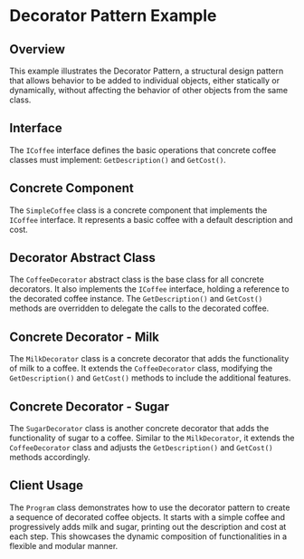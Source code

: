 # Decorator Pattern Example

## Overview
This example illustrates the Decorator Pattern, a structural design pattern that allows behavior to be added to individual objects, either statically or dynamically, without affecting the behavior of other objects from the same class.

## Interface
The `ICoffee` interface defines the basic operations that concrete coffee classes must implement: `GetDescription()` and `GetCost()`.

## Concrete Component
The `SimpleCoffee` class is a concrete component that implements the `ICoffee` interface. It represents a basic coffee with a default description and cost.

## Decorator Abstract Class
The `CoffeeDecorator` abstract class is the base class for all concrete decorators. It also implements the `ICoffee` interface, holding a reference to the decorated coffee instance. The `GetDescription()` and `GetCost()` methods are overridden to delegate the calls to the decorated coffee.

## Concrete Decorator - Milk
The `MilkDecorator` class is a concrete decorator that adds the functionality of milk to a coffee. It extends the `CoffeeDecorator` class, modifying the `GetDescription()` and `GetCost()` methods to include the additional features.

## Concrete Decorator - Sugar
The `SugarDecorator` class is another concrete decorator that adds the functionality of sugar to a coffee. Similar to the `MilkDecorator`, it extends the `CoffeeDecorator` class and adjusts the `GetDescription()` and `GetCost()` methods accordingly.

## Client Usage
The `Program` class demonstrates how to use the decorator pattern to create a sequence of decorated coffee objects. It starts with a simple coffee and progressively adds milk and sugar, printing out the description and cost at each step. This showcases the dynamic composition of functionalities in a flexible and modular manner.
